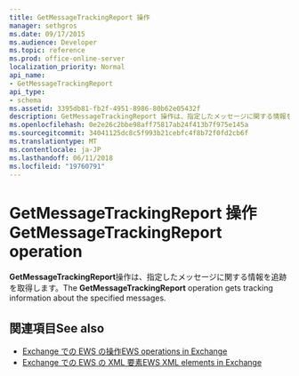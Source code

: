 ```yaml
---
title: GetMessageTrackingReport 操作
manager: sethgros
ms.date: 09/17/2015
ms.audience: Developer
ms.topic: reference
ms.prod: office-online-server
localization_priority: Normal
api_name:
- GetMessageTrackingReport
api_type:
- schema
ms.assetid: 3395db81-fb2f-4951-8986-80b62e05432f
description: GetMessageTrackingReport 操作は、指定したメッセージに関する情報を追跡を取得します。
ms.openlocfilehash: 0e2e26c2bbe98aff75817ab24f413b7f975e145a
ms.sourcegitcommit: 34041125dc8c5f993b21cebfc4f8b72f0fd2cb6f
ms.translationtype: MT
ms.contentlocale: ja-JP
ms.lasthandoff: 06/11/2018
ms.locfileid: "19760791"
---
```

# <a name="getmessagetrackingreport-operation"></a><span data-ttu-id="5f467-103">GetMessageTrackingReport 操作</span><span class="sxs-lookup"><span data-stu-id="5f467-103">GetMessageTrackingReport operation</span></span>

<span data-ttu-id="5f467-104">**GetMessageTrackingReport**操作は、指定したメッセージに関する情報を追跡を取得します。</span><span class="sxs-lookup"><span data-stu-id="5f467-104">The **GetMessageTrackingReport** operation gets tracking information about the specified messages.</span></span> 
  
## <a name="see-also"></a><span data-ttu-id="5f467-105">関連項目</span><span class="sxs-lookup"><span data-stu-id="5f467-105">See also</span></span>

- [<span data-ttu-id="5f467-106">Exchange での EWS の操作</span><span class="sxs-lookup"><span data-stu-id="5f467-106">EWS operations in Exchange</span></span>](ews-operations-in-exchange.md)
- [<span data-ttu-id="5f467-107">Exchange での EWS の XML 要素</span><span class="sxs-lookup"><span data-stu-id="5f467-107">EWS XML elements in Exchange</span></span>](ews-xml-elements-in-exchange.md)

